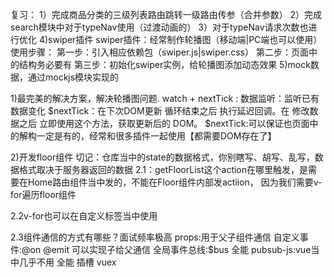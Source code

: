 复习：
1）完成商品分类的三级列表路由跳转一级路由传参（合并参数）
2）完成search模块中对于typeNav使用（过渡动画的）
3）对于typeNav请求次数也进行优化
4)swiper插件
swiper插件：经常制作轮播图（移动端|PC端也可以使用）
使用步骤：
第一步：引入相应依赖包（swiper.js|swiper.css）
第二步：页面中的结构务必要有
第三步：初始化swiper实例，给轮播图添加动态效果
5)mock数据，通过mockjs模块实现的


1)最完美的解决方案，解决轮播图问题.
watch + nextTick : 数据监听：监听已有数据变化
$nextTick：在下次DOM更新 循环结束之后 执行延迟回调。在  修改数据之后  立即使用这个方法，获取更新后的 DOM。
$nextTick:可以保证也页面中的解构一定是有的，经常和很多插件一起使用【都需要DOM存在了】


2)开发floor组件
切记：仓库当中的state的数据格式，你别瞎写、胡写、乱写，数据格式取决于服务器返回的数据
2.1：getFloorList这个action在哪里触发，是需要在Home路由组件当中发的，不能在Floor组件内部发actiion，
因为我们需要v-for遍历floor组件

2.2v-for也可以在自定义标签当中使用

2.3组件通信的方式有哪些？面试频率极高
props:用于父子组件通信
自定义事件:@on @emit 可以实现子给父通信
全局事件总线:$bus  全能
pubsub-js:vue当中几乎不用 全能
插槽
vuex